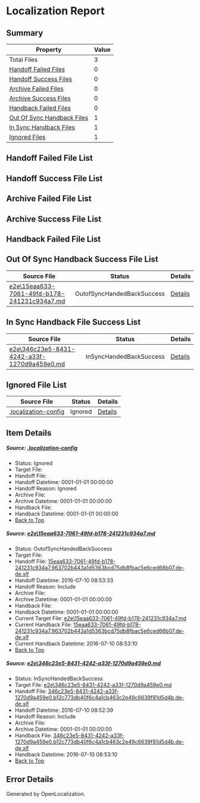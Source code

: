 # <a name='report-top'></a> Localization Report

## Summary
 Property | Value 
 -------- | ----- 
 Total Files | 3
[ Handoff Failed Files ](#handoff-failed-list)| 0
[ Handoff Success Files ](#handoff-success-list)| 0
[ Archive Failed Files ](#archive-failed-list)| 0
[ Archive Success Files ](#archive-success-list)| 0
[ Handback Failed Files ](#handback-failed-list)| 0
[ Out Of Sync Handback Files ](#outofsync-handback-success-list)| 1
[ In Sync Handback Files ](#insync-handback-success-list)| 1
[ Ignored Files ](#ignored-list)| 1

## <a name='handoff-failed-list'></a> Handoff Failed File List

## <a name='handoff-success-list'></a> Handoff Success File List

## <a name='archive-failed-list'></a> Archive Failed File List

## <a name='archive-success-list'></a> Archive Success File List

## <a name='handback-failed-list'></a> Handback Failed File List

## <a name='outofsync-handback-success-list'></a> Out Of Sync Handback Success File List
 Source File | Status | Details 
 ----------- | ------ | ------- 
 [e2e\15eaa633-7061-49fd-b178-241231c934a7.md](https://github.com/OpenLocalizationTestOrg/oltest/blob/75e837d7035b487cac0280f88dd836cf74d4203e/e2e/15eaa633-7061-49fd-b178-241231c934a7.md) | OutofSyncHandedBackSuccess | [Details](#5d47997c3ce8c4c58a2a7dc21896fd07f0f056911)

## <a name='insync-handback-success-list'></a> In Sync Handback File Success List
 Source File | Status | Details 
 ----------- | ------ | ------- 
 [e2e\346c23e5-8431-4242-a33f-1270d9a459e0.md](https://github.com/OpenLocalizationTestOrg/oltest/blob/8f4c8e40d08e860f5fd1aef166faf8ff7831f47c/e2e/346c23e5-8431-4242-a33f-1270d9a459e0.md) | InSyncHandedBackSuccess | [Details](#f578d9addc7ee6b45cba298f1bd6f82440bd18712)

## <a name='ignored-list'></a> Ignored File List
 Source File | Status | Details 
 ----------- | ------ | ------- 
 [.localization-config](https://github.com/OpenLocalizationTestOrg/oltest/blob/75e837d7035b487cac0280f88dd836cf74d4203e/.localization-config) | Ignored | [Details](#3d4f252ac210baf56311d7e97dcc2db10974dbd20)

## Item Details
##### <a name='3d4f252ac210baf56311d7e97dcc2db10974dbd20'></a> Source: [.localization-config](https://github.com/OpenLocalizationTestOrg/oltest/blob/75e837d7035b487cac0280f88dd836cf74d4203e/.localization-config)
* Status: Ignored
* Target File: 
* Handoff File: 
* Handoff Datetime: 0001-01-01 00:00:00
* Handoff Reason: Ignored
* Archive File: 
* Archive Datetime: 0001-01-01 00:00:00
* Handback File: 
* Handback Datetime: 0001-01-01 00:00:00
* [Back to Top](#report-top)

##### <a name='5d47997c3ce8c4c58a2a7dc21896fd07f0f056911'></a> Source: [e2e\15eaa633-7061-49fd-b178-241231c934a7.md](https://github.com/OpenLocalizationTestOrg/oltest/blob/75e837d7035b487cac0280f88dd836cf74d4203e/e2e/15eaa633-7061-49fd-b178-241231c934a7.md)
* Status: OutofSyncHandedBackSuccess
* Target File: 
* Handoff File: [15eaa633-7061-49fd-b178-241231c934a7.963702b443a1d5363bcd75db8fbac5e6ced66b07.de-de.xlf](https://github.com/OpenLocalizationTestOrg/olhandoff-e2e/blob/7b773a4b063d87e072f511f881938c16a935db7a/ol-handoff/OpenLocalizationTestOrg/oltest-dede-fly/ci/ht/15eaa633-7061-49fd-b178-241231c934a7.963702b443a1d5363bcd75db8fbac5e6ced66b07.de-de.xlf)
* Handoff Datetime: 2016-07-10 08:53:33
* Handoff Reason: Include
* Archive File: 
* Archive Datetime: 0001-01-01 00:00:00
* Handback File: 
* Handback Datetime: 0001-01-01 00:00:00
* Current Target File: [e2e\15eaa633-7061-49fd-b178-241231c934a7.md](https://github.com/OpenLocalizationTestOrg/oltest-dede-fly/blob/8a6c4296d75dfa8cf0405b681b52081bc99b315a/e2e/15eaa633-7061-49fd-b178-241231c934a7.md)
* Current Handback File: [15eaa633-7061-49fd-b178-241231c934a7.963702b443a1d5363bcd75db8fbac5e6ced66b07.de-de.xlf](https://github.com/OpenLocalizationTestOrg/olhandback-e2e/blob/8ad6584eb96f190b4b1c062dfcf91a3d7a04fac3/ol-handback/OpenLocalizationTestOrg/oltest-dede-fly/ci/ht/15eaa633-7061-49fd-b178-241231c934a7.963702b443a1d5363bcd75db8fbac5e6ced66b07.de-de.xlf)
* Current Handback Datetime: 2016-07-10 08:53:10
* [Back to Top](#report-top)

##### <a name='f578d9addc7ee6b45cba298f1bd6f82440bd18712'></a> Source: [e2e\346c23e5-8431-4242-a33f-1270d9a459e0.md](https://github.com/OpenLocalizationTestOrg/oltest/blob/8f4c8e40d08e860f5fd1aef166faf8ff7831f47c/e2e/346c23e5-8431-4242-a33f-1270d9a459e0.md)
* Status: InSyncHandedBackSuccess
* Target File: [e2e\346c23e5-8431-4242-a33f-1270d9a459e0.md](https://github.com/OpenLocalizationTestOrg/oltest-dede-fly/blob/8a6c4296d75dfa8cf0405b681b52081bc99b315a/e2e/346c23e5-8431-4242-a33f-1270d9a459e0.md)
* Handoff File: [346c23e5-8431-4242-a33f-1270d9a459e0.b12c773db40f6c4a1cb463c2e49c6639f81d5d4b.de-de.xlf](https://github.com/OpenLocalizationTestOrg/olhandoff-e2e/blob/74b7525951843508fbcb7fe9916329a06f8881e9/ol-handoff/OpenLocalizationTestOrg/oltest-dede-fly/ci/ht/346c23e5-8431-4242-a33f-1270d9a459e0.b12c773db40f6c4a1cb463c2e49c6639f81d5d4b.de-de.xlf)
* Handoff Datetime: 2016-07-10 08:52:39
* Handoff Reason: Include
* Archive File: 
* Archive Datetime: 0001-01-01 00:00:00
* Handback File: [346c23e5-8431-4242-a33f-1270d9a459e0.b12c773db40f6c4a1cb463c2e49c6639f81d5d4b.de-de.xlf](https://github.com/OpenLocalizationTestOrg/olhandback-e2e/blob/8ad6584eb96f190b4b1c062dfcf91a3d7a04fac3/ol-handback/OpenLocalizationTestOrg/oltest-dede-fly/ci/ht/346c23e5-8431-4242-a33f-1270d9a459e0.b12c773db40f6c4a1cb463c2e49c6639f81d5d4b.de-de.xlf)
* Handback Datetime: 2016-07-10 08:53:10
* [Back to Top](#report-top)


## Error Details

Generated by OpenLocalization.
